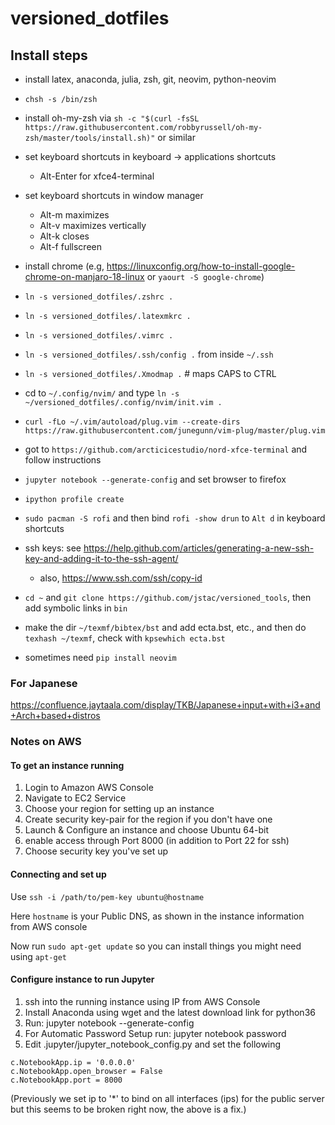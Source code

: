 # versioned_dotfiles


## Install steps

* install latex, anaconda, julia, zsh, git, neovim, python-neovim

* `chsh -s /bin/zsh` 

* install oh-my-zsh via `sh -c "$(curl -fsSL https://raw.githubusercontent.com/robbyrussell/oh-my-zsh/master/tools/install.sh)"` or similar

* set keyboard shortcuts in keyboard -> applications shortcuts

  - Alt-Enter for xfce4-terminal

* set keyboard shortcuts in window manager

  - Alt-m maximizes
  - Alt-v maximizes vertically
  - Alt-k closes
  - Alt-f fullscreen

* install chrome (e.g, https://linuxconfig.org/how-to-install-google-chrome-on-manjaro-18-linux or `yaourt -S google-chrome`)

* `ln -s versioned_dotfiles/.zshrc .`
* `ln -s versioned_dotfiles/.latexmkrc .`
* `ln -s versioned_dotfiles/.vimrc .`
* `ln -s versioned_dotfiles/.ssh/config .`  from inside `~/.ssh`
* `ln -s versioned_dotfiles/.Xmodmap .`   # maps CAPS to CTRL

* cd to `~/.config/nvim/` and type `ln -s ~/versioned_dotfiles/.config/nvim/init.vim .`

* `curl -fLo ~/.vim/autoload/plug.vim --create-dirs https://raw.githubusercontent.com/junegunn/vim-plug/master/plug.vim`

* got to `https://github.com/arcticicestudio/nord-xfce-terminal` and follow instructions

* `jupyter notebook --generate-config` and set browser to firefox

* `ipython profile create`

* `sudo pacman -S rofi` and then bind `rofi -show drun` to `Alt d` in keyboard shortcuts

* ssh keys: see https://help.github.com/articles/generating-a-new-ssh-key-and-adding-it-to-the-ssh-agent/

    - also, https://www.ssh.com/ssh/copy-id

* `cd ~` and `git clone https://github.com/jstac/versioned_tools`, then add symbolic links in `bin`

* make the dir `~/texmf/bibtex/bst` and add ecta.bst, etc., and then do `texhash ~/texmf`, check with `kpsewhich ecta.bst`

* sometimes need `pip install neovim`

### For Japanese

https://confluence.jaytaala.com/display/TKB/Japanese+input+with+i3+and+Arch+based+distros

### Notes on AWS


#### To get an instance running

1. Login to Amazon AWS Console 
2. Navigate to EC2 Service
3. Choose your region for setting up an instance
6. Create security key-pair for the region if you don't have one
4. Launch & Configure an instance and choose Ubuntu 64-bit
5. enable access through Port 8000 (in addition to Port 22 for ssh)
6. Choose security key you've set up

#### Connecting and set up 

Use `ssh -i /path/to/pem-key ubuntu@hostname`

Here `hostname` is your Public DNS, as shown in the instance information from AWS console

Now run `sudo apt-get update` so you can install things you might need using `apt-get`


#### Configure instance to run Jupyter

1. ssh into the running instance using IP from AWS Console
2. Install Anaconda using wget and the latest download link for python36
3. Run: jupyter notebook --generate-config
4. For Automatic Password Setup run: jupyter notebook password
5. Edit .jupyter/jupyter_notebook_config.py and set the following

```
c.NotebookApp.ip = '0.0.0.0'
c.NotebookApp.open_browser = False
c.NotebookApp.port = 8000 
```

(Previously we set ip to '*' to bind on all interfaces (ips) for the public server but this seems to be broken right now, the above is a fix.)

